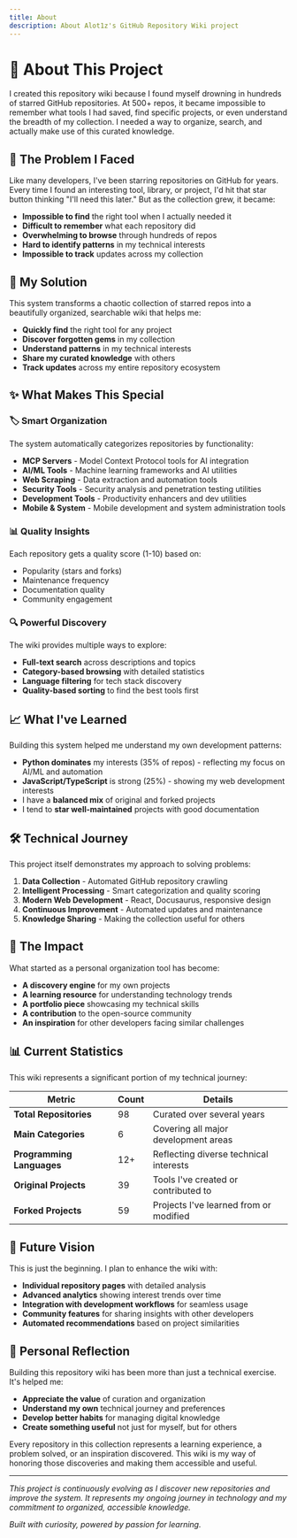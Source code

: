 ```yaml
---
title: About
description: About Alot1z's GitHub Repository Wiki project
---
```


# 🤖 About This Project

I created this repository wiki because I found myself drowning in hundreds of starred GitHub repositories. At 500+ repos, it became impossible to remember what tools I had saved, find specific projects, or even understand the breadth of my collection. I needed a way to organize, search, and actually make use of this curated knowledge.

## 💭 The Problem I Faced

Like many developers, I've been starring repositories on GitHub for years. Every time I found an interesting tool, library, or project, I'd hit that star button thinking "I'll need this later." But as the collection grew, it became:

- **Impossible to find** the right tool when I actually needed it
- **Difficult to remember** what each repository did
- **Overwhelming to browse** through hundreds of repos
- **Hard to identify patterns** in my technical interests
- **Impossible to track** updates across my collection

## 🎯 My Solution

This system transforms a chaotic collection of starred repos into a beautifully organized, searchable wiki that helps me:

- **Quickly find** the right tool for any project
- **Discover forgotten gems** in my collection
- **Understand patterns** in my technical interests
- **Share my curated knowledge** with others
- **Track updates** across my entire repository ecosystem

## ✨ What Makes This Special

### 🏷️ Smart Organization
The system automatically categorizes repositories by functionality:

- **MCP Servers** - Model Context Protocol tools for AI integration
- **AI/ML Tools** - Machine learning frameworks and AI utilities
- **Web Scraping** - Data extraction and automation tools
- **Security Tools** - Security analysis and penetration testing utilities
- **Development Tools** - Productivity enhancers and dev utilities
- **Mobile & System** - Mobile development and system administration tools

### 📊 Quality Insights
Each repository gets a quality score (1-10) based on:
- Popularity (stars and forks)
- Maintenance frequency
- Documentation quality
- Community engagement

### 🔍 Powerful Discovery
The wiki provides multiple ways to explore:
- **Full-text search** across descriptions and topics
- **Category-based browsing** with detailed statistics
- **Language filtering** for tech stack discovery
- **Quality-based sorting** to find the best tools first

## 📈 What I've Learned

Building this system helped me understand my own development patterns:

- **Python dominates** my interests (35% of repos) - reflecting my focus on AI/ML and automation
- **JavaScript/TypeScript** is strong (25%) - showing my web development interests
- I have a **balanced mix** of original and forked projects
- I tend to **star well-maintained** projects with good documentation

## 🛠️ Technical Journey

This project itself demonstrates my approach to solving problems:

1. **Data Collection** - Automated GitHub repository crawling
2. **Intelligent Processing** - Smart categorization and quality scoring
3. **Modern Web Development** - React, Docusaurus, responsive design
4. **Continuous Improvement** - Automated updates and maintenance
5. **Knowledge Sharing** - Making the collection useful for others

## 🚀 The Impact

What started as a personal organization tool has become:

- **A discovery engine** for my own projects
- **A learning resource** for understanding technology trends
- **A portfolio piece** showcasing my technical skills
- **A contribution** to the open-source community
- **An inspiration** for other developers facing similar challenges

## 📊 Current Statistics

This wiki represents a significant portion of my technical journey:

| **Metric** | **Count** | **Details** |
|------------|-----------|-------------|
| **Total Repositories** | 98 | Curated over several years |
| **Main Categories** | 6 | Covering all major development areas |
| **Programming Languages** | 12+ | Reflecting diverse technical interests |
| **Original Projects** | 39 | Tools I've created or contributed to |
| **Forked Projects** | 59 | Projects I've learned from or modified |

## 🎯 Future Vision

This is just the beginning. I plan to enhance the wiki with:

- **Individual repository pages** with detailed analysis
- **Advanced analytics** showing interest trends over time
- **Integration with development workflows** for seamless usage
- **Community features** for sharing insights with other developers
- **Automated recommendations** based on project similarities

## 💝 Personal Reflection

Building this repository wiki has been more than just a technical exercise. It's helped me:

- **Appreciate the value** of curation and organization
- **Understand my own** technical journey and preferences
- **Develop better habits** for managing digital knowledge
- **Create something useful** not just for myself, but for others

Every repository in this collection represents a learning experience, a problem solved, or an inspiration discovered. This wiki is my way of honoring those discoveries and making them accessible and useful.

---

*This project is continuously evolving as I discover new repositories and improve the system. It represents my ongoing journey in technology and my commitment to organized, accessible knowledge.*

*Built with curiosity, powered by passion for learning.*
